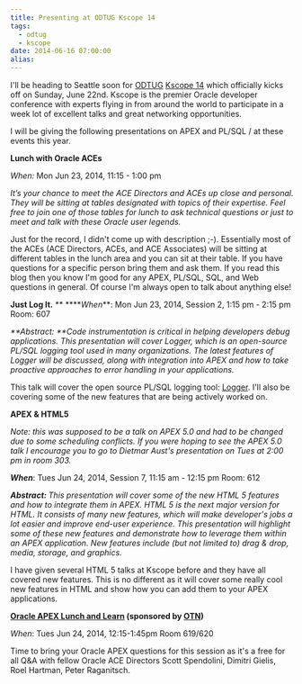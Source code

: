 ```yaml
---
title: Presenting at ODTUG Kscope 14
tags:
  - odtug
  - kscope
date: 2014-06-16 07:00:00
alias:
---
```


I'll be heading to Seattle soon for [ODTUG](http://odtug.com/)&nbsp;[Kscope 14](http://kscope14.com/) which officially kicks off on Sunday, June 22nd. Kscope is the premier Oracle developer conference with experts flying in from around the world to participate in a week lot of excellent talks and great networking opportunities.

I will be giving the following presentations on APEX and PL/SQL / at these events this year.

**Lunch with Oracle ACEs**

_When:_&nbsp;Mon Jun 23, 2014, 11:15 - 1:00 pm

_It’s your chance to meet the ACE Directors and ACEs up close and personal. They will be sitting at tables designated with topics of their expertise. Feel free to join one of those tables for lunch to ask technical questions or just to meet and talk with these Oracle user legends._

Just for the record, I didn't come up with description ;-). Essentially most of the ACEs (ACE Directors, ACEs, and ACE Associates) will be sitting at different tables in the lunch area and you can sit at their table. If you have questions for a specific person bring them and ask them. If you read this blog then you know I'm good for any APEX, PL/SQL, SQL, and Web questions in general. Of course I'm always open to talk about anything else!

**Just Log It.**
**
****_When_**: Mon Jun 23, 2014, Session 2, 1:15 pm - 2:15 pm
Room: 607

_**Abstract:&nbsp;**Code instrumentation is critical in helping developers debug applications. This presentation will cover Logger, which is an open-source PL/SQL logging tool used in many organizations. The latest features of Logger will be discussed, along with integration into APEX and how to take proactive approaches to error handling in your applications._

This talk will cover the open source PL/SQL logging tool: [Logger](http://oralogger.com/). I'll also be covering some of the new features that are being actively worked on.

**APEX &amp; HTML5**

_Note: this was supposed to be a talk on APEX 5.0 and had to be changed due to some scheduling conflicts. If you were hoping to see the APEX 5.0 talk I encourage you to go to Dietmar Aust's presentation on Tues at 2:00 pm in room 303._

**_When_**: Tues Jun 24, 2014, Session 7, 11:15 am - 12:15 pm
Room: 612

**_Abstract:&nbsp;_**_This presentation will cover some of the new HTML 5 features and how to integrate them in APEX. HTML 5 is the next major version for HTML. It consists of many new features, which will make developer's jobs a lot easier and improve end-user experience. This presentation will highlight some of these new features and demonstrate how to leverage them within an APEX application. New features include (but not limited to) drag &amp; drop, media, storage, and graphics._

I have given several HTML 5 talks at Kscope before and they have all covered new features. This is no different as it will cover some really cool new features in HTML and show how you can add them to your APEX applications.

**[Oracle APEX Lunch and Learn](http://kscope14.com/content/lunch-and-learn#APEX) (sponsored by [OTN](http://www.oracle.com/technetwork/index.html))**

_When_: Tues Jun 24, 2014, 12:15-1:45pm
Room 619/620

Time to bring your Oracle APEX questions for this session as it's a free for all Q&amp;A with fellow Oracle ACE Directors Scott Spendolini, Dimitri Gielis, Roel Hartman, Peter Raganitsch.
